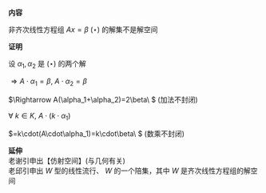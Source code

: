 **内容**  
  
非齐次线性方程组 $Ax=\beta\ (\star)$ 的解集不是解空间  
  
**证明**  
  
设 $\alpha_1,\alpha_2$ 是 $(\star)$ 的两个解  
  
 $\Rightarrow A\cdot\alpha_1=\beta,\ A\cdot\alpha_2=\beta$  
  
 $\Rightarrow A(\alpha_1+\alpha_2)=2\beta\ $ (加法不封闭)  
  
 $\forall\ k\in K,\ A\cdot(k\cdot\alpha_1)$  
  
 $=k\cdot(A\cdot\alpha_1)=k\cdot\beta\ $ (数乘不封闭)  
  
**延伸**  
老谢引申出【仿射空间】(与几何有关)  
老邱引申出 $W$ 型的线性流行、 $W$ 的一个陪集，其中 $W$ 是齐次线性方程组的解空间  
